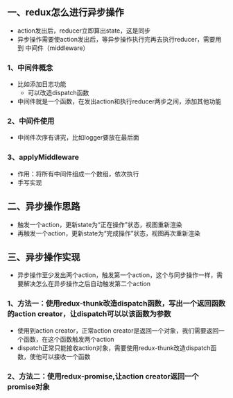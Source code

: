 ## 一、redux怎么进行异步操作
- action发出后，reducer立即算出state，这是同步
- 异步操作需要使action发出后，等异步操作执行完再去执行reducer，需要用到 中间件（middleware）

### 1、中间件概念
- 比如添加日志功能
    - 可以改造dispatch函数
- 中间件就是一个函数，在发出action和执行reducer两步之间，添加其他功能

### 2、中间件使用
- 中间件次序有讲究，比如logger要放在最后面

### 3、applyMiddleware
- 作用：将所有中间件组成一个数组，依次执行
- 手写实现

## 二、异步操作思路
- 触发一个action，更新state为“正在操作”状态，视图重新渲染
- 再触发一个action，更新state为“完成操作”状态，视图再次重新渲染

## 三、异步操作实现
- 异步操作至少发出两个action，触发第一个action，这个与同步操作一样，需要解决怎么在异步操作之后自动触发第二个action

### 1、方法一：使用redux-thunk改造dispatch函数，写出一个返回函数的action creator，让dispatch可以以该函数为参数
- 使用到action creator，正常action creator是返回一个对象，我们需要返回一个函数，在这个函数触发两个action
- dispatch正常只能接收action对象，需要使用redux-thunk改造dispatch函数，使他可以接收一个函数

### 2、方法二：使用redux-promise,让action creator返回一个promise对象